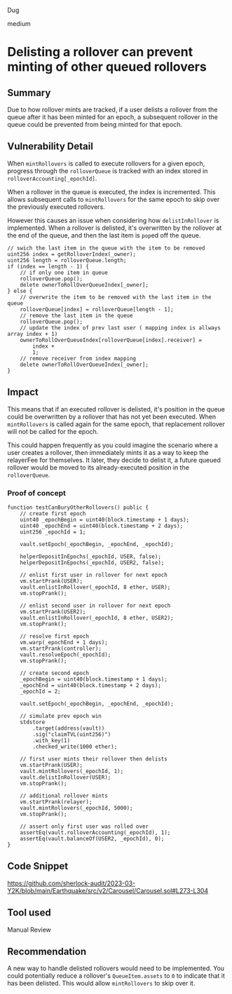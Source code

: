 Dug

medium

# Delisting a rollover can prevent minting of other queued rollovers

## Summary

Due to how rollover mints are tracked, if a user delists a rollover from the queue after it has been minted for an epoch, a subsequent rollover in the queue could be prevented from being minted for that epoch.

## Vulnerability Detail

When `mintRollovers` is called to execute rollovers for a given epoch, progress through the `rolloverQueue` is tracked with an index stored in `rolloverAccounting[_epochId]`.

When a rollover in the queue is executed, the index is incremented. This allows subsequent calls to `mintRollovers` for the same epoch to skip over the previously executed rollovers.

However this causes an issue when considering how `delistInRollover` is implemented. When a rollover is delisted, it's overwritten by the rollover at the end of the queue, and then the last item is `pop`ed off the queue.

```solidity
// swich the last item in the queue with the item to be removed
uint256 index = getRolloverIndex(_owner);
uint256 length = rolloverQueue.length;
if (index == length - 1) {
    // if only one item in queue
    rolloverQueue.pop();
    delete ownerToRollOverQueueIndex[_owner];
} else {
    // overwrite the item to be removed with the last item in the queue
    rolloverQueue[index] = rolloverQueue[length - 1];
    // remove the last item in the queue
    rolloverQueue.pop();
    // update the index of prev last user ( mapping index is allways array index + 1)
    ownerToRollOverQueueIndex[rolloverQueue[index].receiver] =
        index +
        1;
    // remove receiver from index mapping
    delete ownerToRollOverQueueIndex[_owner];
}
```

## Impact

This means that if an executed rollover is delisted, it's position in the queue could be overwritten by a rollover that has not yet been executed. When `mintRollovers` is called again for the same epoch, that replacement rollover will not be called for the epoch.

This could happen frequently as you could imagine the scenario where a user creates a rollover, then immediately mints it as a way to keep the relayerFee for themselves. It later, they decide to delist it, a future queued rollover would be moved to its already-executed position in the `rolloverQueue`.

### Proof of concept
```solitity
function testCanBuryOtherRollovers() public {
    // create first epoch
    uint40 _epochBegin = uint40(block.timestamp + 1 days);
    uint40 _epochEnd = uint40(block.timestamp + 2 days);
    uint256 _epochId = 1;

    vault.setEpoch(_epochBegin, _epochEnd, _epochId);

    helperDepositInEpochs(_epochId, USER, false);
    helperDepositInEpochs(_epochId, USER2, false);

    // enlist first user in rollover for next epoch
    vm.startPrank(USER);
    vault.enlistInRollover(_epochId, 8 ether, USER);
    vm.stopPrank();

    // enlist second user in rollover for next epoch
    vm.startPrank(USER2);
    vault.enlistInRollover(_epochId, 8 ether, USER2);
    vm.stopPrank();

    // resolve first epoch
    vm.warp(_epochEnd + 1 days);
    vm.startPrank(controller);
    vault.resolveEpoch(_epochId);
    vm.stopPrank();

    // create second epoch
    _epochBegin = uint40(block.timestamp + 1 days);
    _epochEnd = uint40(block.timestamp + 2 days);
    _epochId = 2;

    vault.setEpoch(_epochBegin, _epochEnd, _epochId);

    // simulate prev epoch win
    stdstore
        .target(address(vault))
        .sig("claimTVL(uint256)")
        .with_key(1)
        .checked_write(1000 ether);

    // first user mints their rollover then delists
    vm.startPrank(USER);
    vault.mintRollovers(_epochId, 1);
    vault.delistInRollover(USER);
    vm.stopPrank();

    // additional rollover mints
    vm.startPrank(relayer);
    vault.mintRollovers(_epochId, 5000);
    vm.stopPrank();

    // assert only first user was rolled over
    assertEq(vault.rolloverAccounting(_epochId), 1);
    assertEq(vault.balanceOf(USER2, _epochId), 0);
}
```

## Code Snippet

https://github.com/sherlock-audit/2023-03-Y2K/blob/main/Earthquake/src/v2/Carousel/Carousel.sol#L273-L304

## Tool used

Manual Review

## Recommendation

A new way to handle delisted rollovers would need to be implemented. You could potentially reduce a rollover's `QueueItem.assets` to `0` to indicate that it has been delisted. This would allow `mintRollovers` to skip over it.